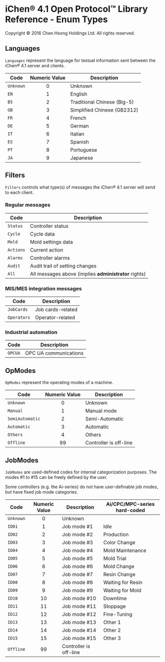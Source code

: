 iChen® 4.1 Open Protocol™ Library Reference - Enum Types
======================================================

Copyright © 2016 Chen Hsong Holdings Ltd.  All rights reserved.


Languages
---------

`Languages` represent the language for textual information sent between the
iChen&reg; 4.1 server and clients.

|Code|Numeric Value|Description|
|----|:-----------:|-----------|
|`Unknown`|0|Unknown|
|`EN`|1|English|
|`B5`|2|Traditional Chinese (Big-5)|
|`GB`|3|Simplified Chinese (GB2312)|
|`FR`|4|French|
|`DE`|5|German|
|`IT`|6|Italian|
|`ES`|7|Spanish|
|`PT`|8|Portuguese|
|`JA`|9|Japanese|


Filters
-------

`Filters` controls what type(s) of messages the iChen&reg; 4.1 server will send to each client.

### Regular messages

|Code|Description|
|----|-----------|
|`Status`|Controller status|
|`Cycle`|Cycle data|
|`Mold`|Mold settings data|
|`Actions`|Current action|
|`Alarms`|Controller alarms|
|`Audit`|Audit trail of setting changes|
|`All`|All messages above (implies **administrator** rights)|

### MIS/MES integration messages

|Code|Description|
|----|-----------|
|`JobCards`|Job cards-related|
|`Operators`|Operator-related|

### Industrial automation

|Code|Description|
|----|-----------|
|`OPCUA`|OPC UA communications|


OpModes
-------

`OpModes` represent the operating modes of a machine.

|Code|Numeric Value|Description|
|----|:-----------:|-----------|
|`Unknown`|0|Unknown|
|`Manual`|1|Manual mode|
|`SemiAutomatic`|2|Semi-Automatic|
|`Automatic`|3|Automatic|
|`Others`|4|Others|
|`Offline`|99|Controller is off-line|


JobModes
--------

`JobModes` are used-defined codes for internal categorization purposes.
The modes #1 to #15 can be freely defined by the user.

Some controllers (e.g. the Ai-series) do not have user-definable job modes,
but have fixed job mode categories.

|Code|Numeric Value|Description|Ai/CPC/MPC-series hard-coded|
|----|:-----------:|-----------|----------------------------|
|`Unknown`|0|Unknown|
|`ID01`|1|Job mode #1|Idle|
|`ID02`|2|Job mode #2|Production|
|`ID03`|3|Job mode #3|Color Change|
|`ID04`|4|Job mode #4|Mold Maintenance|
|`ID05`|5|Job mode #5|Mold Trial|
|`ID06`|6|Job mode #6|Mold Change|
|`ID07`|7|Job mode #7|Resin Change|
|`ID08`|8|Job mode #8|Waiting for Resin|
|`ID09`|9|Job mode #9|Waiting for Mold|
|`ID10`|10|Job mode #10|Downtime|
|`ID11`|11|Job mode #11|Stoppage|
|`ID12`|12|Job mode #12|Fine-Tuning|
|`ID13`|13|Job mode #13|Other 1|
|`ID14`|14|Job mode #14|Other 2|
|`ID15`|15|Job mode #15|Other 3|
|`Offline`|99|Controller is off-line|
